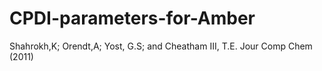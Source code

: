 # CPDI-parameters-for-Amber
Shahrokh,K; Orendt,A; Yost, G.S; and Cheatham III, T.E. Jour Comp Chem (2011)
